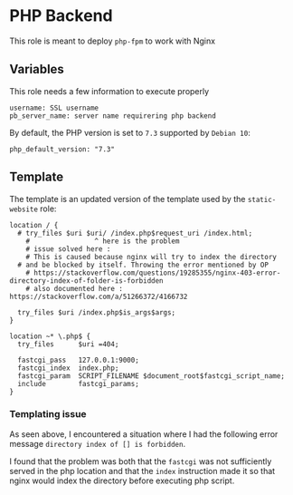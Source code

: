 # PHP Backend
This role is meant to deploy `php-fpm` to work with Nginx

## Variables
This role needs a few information to execute properly
```ansible
username: SSL username
pb_server_name: server name requirering php backend
```
By default, the PHP version is set to `7.3` supported by 
`Debian 10`:
```ansible
php_default_version: "7.3"
```

## Template
The template is an updated version of the template used by the
`static-website` role:
```jinja2
location / {
  # try_files $uri $uri/ /index.php$request_uri /index.html;
	#                ^ here is the problem
	# issue solved here :
	# This is caused because nginx will try to index the directory
  # and be blocked by itself. Throwing the error mentioned by OP
	# https://stackoverflow.com/questions/19285355/nginx-403-error-directory-index-of-folder-is-forbidden
	# also documented here : https://stackoverflow.com/a/51266372/4166732
	
  try_files $uri /index.php$is_args$args;
}

location ~* \.php$ {
  try_files      $uri =404;
  
  fastcgi_pass   127.0.0.1:9000;
  fastcgi_index  index.php;
  fastcgi_param  SCRIPT_FILENAME $document_root$fastcgi_script_name;
  include        fastcgi_params;
}
```

### Templating issue
As seen above, I encountered a situation where I had the following error message
`directory index of [] is forbidden`.

I found that the problem was both that the `fastcgi` was not sufficiently served 
in the php location and that the `index` instruction made it so that nginx would 
index the directory before executing php script.
